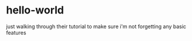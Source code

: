 # hello-world
just walking through their tutorial to make sure i'm not forgetting any basic features

